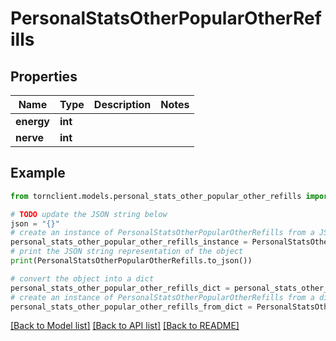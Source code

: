 # PersonalStatsOtherPopularOtherRefills


## Properties

Name | Type | Description | Notes
------------ | ------------- | ------------- | -------------
**energy** | **int** |  | 
**nerve** | **int** |  | 

## Example

```python
from tornclient.models.personal_stats_other_popular_other_refills import PersonalStatsOtherPopularOtherRefills

# TODO update the JSON string below
json = "{}"
# create an instance of PersonalStatsOtherPopularOtherRefills from a JSON string
personal_stats_other_popular_other_refills_instance = PersonalStatsOtherPopularOtherRefills.from_json(json)
# print the JSON string representation of the object
print(PersonalStatsOtherPopularOtherRefills.to_json())

# convert the object into a dict
personal_stats_other_popular_other_refills_dict = personal_stats_other_popular_other_refills_instance.to_dict()
# create an instance of PersonalStatsOtherPopularOtherRefills from a dict
personal_stats_other_popular_other_refills_from_dict = PersonalStatsOtherPopularOtherRefills.from_dict(personal_stats_other_popular_other_refills_dict)
```
[[Back to Model list]](../README.md#documentation-for-models) [[Back to API list]](../README.md#documentation-for-api-endpoints) [[Back to README]](../README.md)


